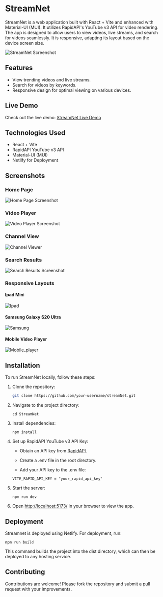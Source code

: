 # StreamNet

StreamNet is a web application built with React + Vite and enhanced with Material-UI (MUI). It utilizes RapidAPI's YouTube v3 API for video rendering. The app is designed to allow users to view videos, live streams, and search for videos seamlessly. It is responsive, adapting its layout based on the device screen size.

![StreamNet Screenshot](./Screenshots/Streamnet.png)

## Features

- View trending videos and live streams.
- Search for videos by keywords.
- Responsive design for optimal viewing on various devices.

## Live Demo

Check out the live demo: [StreamNet Live Demo](https://streamNet.netlify.app)

## Technologies Used

- React + Vite
- RapidAPI YouTube v3 API
- Material-UI (MUI)
- Netlify for Deployment

## Screenshots

### Home Page
![Home Page Screenshot](./Screenshots/Home.png)

### Video Player
![Video Player Screenshot](./Screenshots/VideoPlayer.png)

### Channel View
![Channel Viewer](./Screenshots/channel.png)

### Search Results
![Search Results Screenshot](./Screenshots/Searchresults.png)

### Responsive Layouts

#### Ipad Mini
![Ipad](./Screenshots/Ipad.png)

#### Samsung Galaxy S20 Ultra
![Samsung](./Screenshots/Samsung.png)

#### Mobile Video Player
![Mobile_player](./Screenshots/mob-vid.png)

## Installation

To run StreamNet locally, follow these steps:

1. Clone the repository:
   ```bash
   git clone https://github.com/your-username/streamNet.git
    ```
2. Navigate to the project directory:
    ```
    cd StreamNet
    ```

3. Install dependencies:
    ```
    npm install
    ```
4. Set up RapidAPI YouTube v3 API Key:

    - Obtain an API key from [RapidAPI](https://rapidapi.com/hub).

    - Create a .env file in the root directory.

    - Add your API key to the .env file:
    ```
    VITE_RAPID_API_KEY = "your_rapid_api_key"
    ```

5. Start the server:
    ```
    npm run dev
    ```

6. Open [http://localhost:5173/](http://localhost:5173/) in your browser to view the app.

## Deployment

Streamnet is deployed using Netlify. For deployment, run:
```
npm run build
```
This command builds the project into the dist directory, which can then be deployed to any hosting service.

## Contributing

Contributions are welcome! Please fork the repository and submit a pull request with your improvements.
